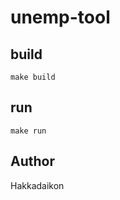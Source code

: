 # unemp-tool
## build
```shell
make build
```

## run
```shell
make run 
```

## Author
Hakkadaikon
